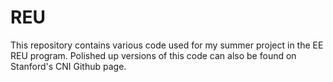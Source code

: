 # REU
This repository contains various code used for my summer project in the EE REU program. Polished up versions of this code can also be found on Stanford's CNI Github page.  
